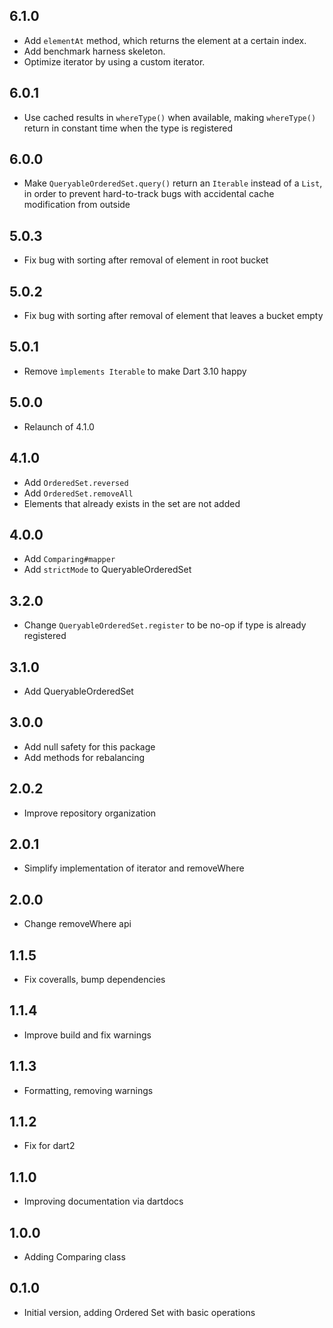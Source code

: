 ## 6.1.0

- Add `elementAt` method, which returns the element at a certain index.
- Add benchmark harness skeleton.
- Optimize iterator by using a custom iterator.

## 6.0.1

- Use cached results in `whereType()` when available, making `whereType()` 
  return in constant time when the type is registered

## 6.0.0

- Make `QueryableOrderedSet.query()` return an `Iterable` instead of a `List`,
  in order to prevent hard-to-track bugs with accidental cache modification
  from outside

## 5.0.3

- Fix bug with sorting after removal of element in root bucket

## 5.0.2

- Fix bug with sorting after removal of element that leaves a bucket empty

## 5.0.1

- Remove `ìmplements Iterable` to make Dart 3.10 happy

## 5.0.0

- Relaunch of 4.1.0

## 4.1.0

- Add `OrderedSet.reversed`
- Add `OrderedSet.removeAll`
- Elements that already exists in the set are not added

## 4.0.0

- Add `Comparing#mapper`
- Add `strictMode` to QueryableOrderedSet

## 3.2.0

- Change `QueryableOrderedSet.register` to be no-op if type is already registered

## 3.1.0

- Add QueryableOrderedSet

## 3.0.0

- Add null safety for this package
- Add methods for rebalancing

## 2.0.2

- Improve repository organization

## 2.0.1

- Simplify implementation of iterator and removeWhere

## 2.0.0

- Change removeWhere api

## 1.1.5

- Fix coveralls, bump dependencies

## 1.1.4

- Improve build and fix warnings

## 1.1.3

- Formatting, removing warnings

## 1.1.2

- Fix for dart2

## 1.1.0

- Improving documentation via dartdocs

## 1.0.0

- Adding Comparing class

## 0.1.0

- Initial version, adding Ordered Set with basic operations
